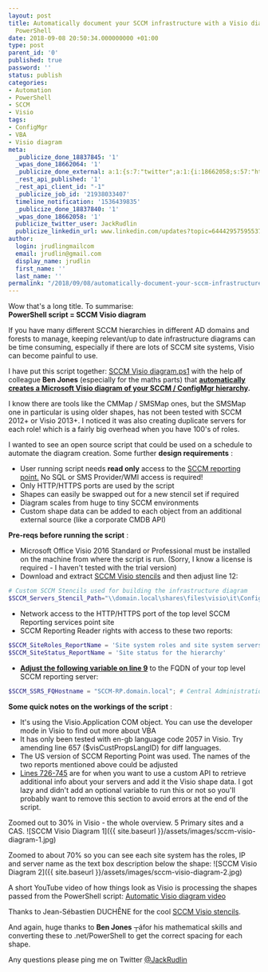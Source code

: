 ```yaml
---
layout: post
title: Automatically document your SCCM infrastructure with a Visio diagram using
  PowerShell
date: 2018-09-08 20:50:34.000000000 +01:00
type: post
parent_id: '0'
published: true
password: ''
status: publish
categories:
- Automation
- PowerShell
- SCCM
- Visio
tags:
- ConfigMgr
- VBA
- Visio diagram
meta:
  _publicize_done_18837845: '1'
  _wpas_done_18662064: '1'
  _publicize_done_external: a:1:{s:7:"twitter";a:1:{i:18662058;s:57:"https://twitter.com/JackRudlin/status/1038530064453906433";}}
  _rest_api_published: '1'
  _rest_api_client_id: "-1"
  _publicize_job_id: '21938033407'
  timeline_notification: '1536439835'
  _publicize_done_18837840: '1'
  _wpas_done_18662058: '1'
  publicize_twitter_user: JackRudlin
  publicize_linkedin_url: www.linkedin.com/updates?topic=6444295759553798144
author:
  login: jrudlingmailcom
  email: jrudlin@gmail.com
  display_name: jrudlin
  first_name: ''
  last_name: ''
permalink: "/2018/09/08/automatically-document-your-sccm-infrastructure-with-a-visio-diagram-using-powershell/"
---
```

Wow that's a long title. To summarise:  
**PowerShell script = SCCM Visio diagram**

If you have many different SCCM hierarchies in different AD domains and forests to manage, keeping relevant/up to date infrastructure diagrams can be time consuming, especially if there are lots of SCCM site systems, Visio can become painful to use.

I have put this script together: [SCCM Visio diagram.ps1](https://github.com/jrudlin/SCCM-Visio-PoSh/blob/master/SCCM%20Document%20Infrastructure%20with%20Visio%20diagram%20output.ps1) with the help of colleague **Ben Jones** (especially for the maths parts) that **<u>automatically creates a Microsoft Visio diagram of your SCCM / ConfigMgr hierarchy</u>.**

I know there are tools like the CMMap / SMSMap ones, but the SMSMap one in particular is using older shapes, has not been tested with SCCM 2012+ or Visio 2013+. I noticed it was also creating duplicate servers for each role! which is a fairly big overhead when you have 100's of roles.

I wanted to see an open source script that could be used on a schedule to automate the diagram creation. Some further **design requirements** :

- User running script needs **read only** access to the <u>SCCM reporting point.</u> No SQL or SMS Provider/WMI access is required!
- Only HTTP/HTTPS ports are used by the script
- Shapes can easily be swapped out for a new stencil set if required
- Diagram scales from huge to tiny SCCM environments
- Custom shape data can be added to each object from an additional external source (like a corporate CMDB API)

**Pre-reqs before running the script** :

- Microsoft Office Visio 2016 Standard or Professional must be installed on the machine from where the script is run. (Sorry, I know a license is required - I haven't tested with the trial version)
- Download and extract [SCCM Visio stencils](https://gallery.technet.microsoft.com/System-Center-Configuration-d67b8ac5) and then adjust line 12:  

```powershell
# Custom SCCM Stencils used for building the infrastructure diagram  
$SCCM_Servers_Stencil_Path="\\domain.local\shares\files\visio\it\ConfigMgr\1610\Visio\Stencils\v1.3\ConfigMgr 1610 (Servers).vss"  
```

- Network access to the HTTP/HTTPS port of the top level SCCM Reporting services point site
- SCCM Reporting Reader rights with access to these two reports:

```powershell
$SCCM_SiteRoles_ReportName = 'Site system roles and site system servers for a specific site'  
$SCCM_SiteStatus_ReportName = 'Site status for the hierarchy'  
```

- **<u>Adjust the following variable on line 9</u>** to the FQDN of your top level SCCM reporting server:

```powershell 
$SCCM_SSRS_FQHostname = "SCCM-RP.domain.local"; # Central Administration Site reporting point  
```
  
**Some quick notes on the workings of the script** :

- It's using the Visio.Application COM object. You can use the developer mode in Visio to find out more about VBA
- It has only been tested with en-gb language code 2057 in Visio. Try amending line 657 ($visCustPropsLangID) for diff languages.
- The US version of SCCM Reporting Point was used. The names of the two reports mentioned above could be adjusted
- <u>Lines 726-745</u> are for when you want to use a custom API to retrieve additional info about your servers and add it the Visio shape data. I got lazy and didn't add an optional variable to run this or not so you'll probably want to remove this section to avoid errors at the end of the script.

Zoomed out to 30% in Visio - the whole overview. 5 Primary sites and a CAS. ![SCCM Visio Diagram 1]({{ site.baseurl }}/assets/images/sccm-visio-diagram-1.jpg)

Zoomed to about 70% so you can see each site system has the roles, IP and server name as the text box description below the shape: ![SCCM Visio Diagram 2]({{ site.baseurl }}/assets/images/sccm-visio-diagram-2.jpg)

A short YouTube video of how things look as Visio is processing the shapes passed from the PowerShell script: [Automatic Visio diagram video](https://youtu.be/5mBtPIQpDt0)

Thanks to Jean-Sébastien DUCHÊNE for the cool [SCCM Visio stencils](https://gallery.technet.microsoft.com/System-Center-Configuration-d67b8ac5).

And again, huge thanks to **Ben Jones** ┬áfor his mathematical skills and converting these to .net/PowerShell to get the correct spacing for each shape.

Any questions please ping me on Twitter [@JackRudlin](https://twitter.com/jackrudlin)

